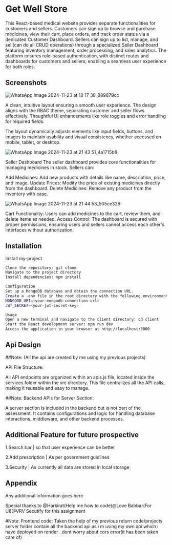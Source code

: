 
# Get Well Store

This React-based medical website provides separate functionalities for customers and sellers. Customers can sign up to browse and purchase medicines, view their cart, place orders, and track order status via a dedicated Customer Dashboard. Sellers can sign up to list, manage, and sell(can do all CRUD operations) through a specialized Seller Dashboard featuring inventory management, order processing, and sales analytics. The platform ensures role-based authentication, with distinct routes and dashboards for customers and sellers, enabling a seamless user experience for both roles.





## Screenshots

![WhatsApp Image 2024-11-23 at 18 17 38_889879cc](https://github.com/user-attachments/assets/28a8430b-a4de-44cb-a802-5ee726b9854a)

A clean, intuitive layout ensuring a smooth user experience.
The design aligns with the RBAC theme, separating customer and seller flows effectively.
Thoughtful UI enhancements like role toggles and error handling for required fields.

The layout dynamically adjusts elements like input fields, buttons, and images to maintain usability and visual consistency, whether accessed on mobile, tablet, or desktop.

![WhatsApp Image 2024-11-23 at 21 43 51_4a1715b8](https://github.com/user-attachments/assets/d4989b41-cb3a-49fc-aa94-9d482c3af15b)



Seller Dashboard
The seller dashboard provides core functionalities for managing medicines in stock. Sellers can:

Add Medicines: Add new products with details like name, description, price, and image.
Update Prices: Modify the price of existing medicines directly from the dashboard.
Delete Medicines: Remove any product from the inventory with ease.



![WhatsApp Image 2024-11-23 at 21 44 53_505ce329](https://github.com/user-attachments/assets/cf58bdbd-e4a0-4ade-a38a-42e08d55eea2)



Cart Functionality: Users can add medicines to the cart, review them, and delete items as needed.
Access Control: The dashboard is secured with proper permissions, ensuring users and sellers cannot access each other's interfaces without authorization.

## Installation

Install my-project 

```bash
Clone the repository: git clone 
Navigate to the project directory
Install dependencies: npm install

```
```bash
Configuration
Set up a MongoDB database and obtain the connection URL.
Create a .env file in the root directory with the following environment variables:
MONGODB_URI=<your-mongodb-connection-url>
JWT_SECRET=<your-jwt-secret-key>
```
```bash
Usage
Open a new terminal and navigate to the client directory: cd client
Start the React development server: npm run dev
Access the application in your browser at http://localhost:3000
```

## Api Design
##Note: (All the api are created by me using my previous projects)

API File Structure:

All API endpoints are organized within an apis.js file, located inside the services folder within the src directory.
This file centralizes all the API calls, making it reusable and easy to manage.

##Note:
Backend APIs for Server Section:

A server section is included in the backend but is not part of the assessment.
It contains configurations and logic for handling database interactions, middleware, and other backend processes.
## Additional Feature for future prospective

1.Search bar | so that user experience can be better

2.Add prescription | As per government guidlines

3.Security | As currently all data are stored in local storage



## Appendix

Any additional information goes here

Special thanks to @Harkirat(Help me how to code)@Love Babbar(For UI)@VRV Secutify for this assignment

#Note:
Frontend code: Taken the help of my previous return code/projects
server folder contain all the backend api as i m using my own api which i have deployed on render ..dont worry about cors error(it has been taken care of)




